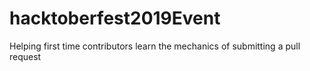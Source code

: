 # hacktoberfest2019Event
Helping first time contributors learn the mechanics of submitting a pull request
